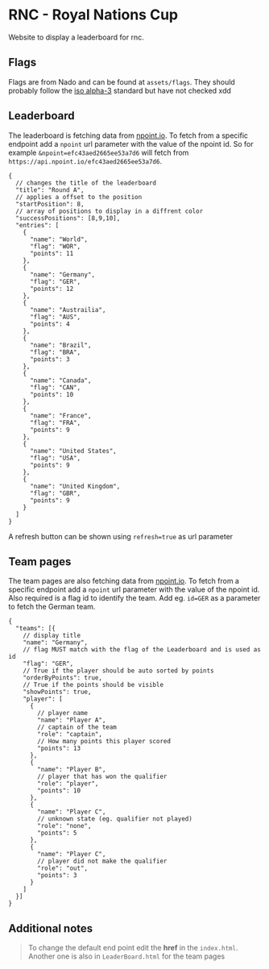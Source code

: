 # RNC - Royal Nations Cup

Website to display a leaderboard for rnc.

## Flags

Flags are from Nado and can be found at `assets/flags`. They should probably follow the [iso alpha-3](https://en.wikipedia.org/wiki/ISO_3166-1_alpha-3) standard but have not checked xdd

## Leaderboard
The leaderboard is fetching data from [npoint.io](https://www.npoint.io). To fetch from a specific endpoint add a `npoint` url parameter with the value of the npoint id. So for example `&npoint=efc43aed2665ee53a7d6` will fetch from `https://api.npoint.io/efc43aed2665ee53a7d6`.

```
{
  // changes the title of the leaderboard
  "title": "Round A",
  // applies a offset to the position
  "startPosition": 8,
  // array of positions to display in a diffrent color
  "successPositions": [8,9,10],
  "entries": [
    {
      "name": "World",
      "flag": "WOR",
      "points": 11
    },
    {
      "name": "Germany",
      "flag": "GER",
      "points": 12
    },
    {
      "name": "Austrailia",
      "flag": "AUS",
      "points": 4
    },
    {
      "name": "Brazil",
      "flag": "BRA",
      "points": 3
    },
    {
      "name": "Canada",
      "flag": "CAN",
      "points": 10
    },
    {
      "name": "France",
      "flag": "FRA",
      "points": 9
    },
    {
      "name": "United States",
      "flag": "USA",
      "points": 9
    },
    {
      "name": "United Kingdom",
      "flag": "GBR",
      "points": 9
    }
  ]
}
```

A refresh button can be shown using `refresh=true` as url parameter


## Team pages
The team pages are also fetching data from [npoint.io](https://www.npoint.io). To fetch from a specific endpoint add a `npoint` url parameter with the value of the npoint id. Also required is a flag id to identify the team. Add eg. `id=GER` as a parameter to fetch the German team.

```
{
  "teams": [{
    // display title
    "name": "Germany",
    // flag MUST match with the flag of the Leaderboard and is used as id
    "flag": "GER",
    // True if the player should be auto sorted by points
    "orderByPoints": true,
    // True if the points should be visible
    "showPoints": true,
    "player": [
      {
        // player name
        "name": "Player A",
        // captain of the team
        "role": "captain",
        // How many points this player scored
        "points": 13
      },
      {
        "name": "Player B",
        // player that has won the qualifier
        "role": "player",
        "points": 10
      },
      {
        "name": "Player C",
        // unknown state (eg. qualifier not played)
        "role": "none",
        "points": 5
      },
      {
        "name": "Player C",
        // player did not make the qualifier
        "role": "out",
        "points": 3
      }
    ]
  }]
}
```

## Additional notes

> To change the default end point edit the **href** in the `index.html`.
> Another one is also in `LeaderBoard.html` for the team pages  
